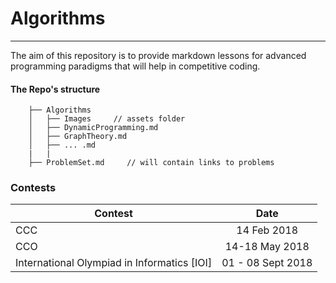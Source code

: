 # Algorithms
---
The aim of this repository is to provide markdown lessons for advanced programming paradigms that will help in competitive coding.


#### The Repo's structure

        ├── Algorithms
        │   ├── Images     // assets folder
        │   ├── DynamicProgramming.md
        │   ├── GraphTheory.md
        │   ├── ... .md
        |   |
        ├── ProblemSet.md     // will contain links to problems

### Contests
| Contest        | Date                                                       |
| ------------- |:-------------:                                              |
| CCC           | 14 Feb 2018                                                 |
| CCO           | 14-18 May 2018                                                |
| International Olympiad in Informatics [IOI] | 01 - 08 Sept 2018             |
